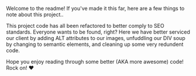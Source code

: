 Welcome to the readme! If you've made it this far, here are a few things to note about this project..

This project code has all been refactored to better comply to SEO standards. Everyone wants to be found, right? Here we have better serviced our client by adding ALT attributes to our images, unfuddling our DIV soup by changing to semantic elements, and cleaning up some very redundent code. 

Hope you enjoy reading through some better (AKA more awesome) code! Rock on! ❤️
